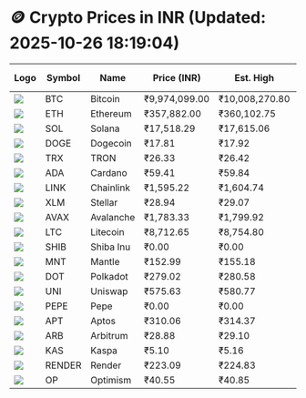 # 🪙 Crypto Prices in INR (Updated: 2025-10-26 18:19:04)

| Logo | Symbol | Name       | Price (INR) | Est. High | Est. Low | Gross Profit | Fees | Net Profit | ROI % |
|------|--------|------------|-------------|-----------|----------|---------------|------|-------------|--------|
| ![](https://coin-images.coingecko.com/coins/images/1/large/bitcoin.png?1696501400) | BTC    | Bitcoin    | ₹9,974,099.00 | ₹10,008,270.80 | ₹9,939,927.20 | ₹687.57 | ₹200.00 | ₹487.57 | 0.49% |
| ![](https://coin-images.coingecko.com/coins/images/279/large/ethereum.png?1696501628) | ETH    | Ethereum   | ₹357,882.00 | ₹360,102.75 | ₹355,661.25 | ₹1,248.80 | ₹200.00 | ₹1,048.80 | 1.05% |
| ![](https://coin-images.coingecko.com/coins/images/4128/large/solana.png?1718769756) | SOL    | Solana     | ₹17,518.29 | ₹17,615.06 | ₹17,421.52 | ₹1,110.95 | ₹200.00 | ₹910.95 | 0.91% |
| ![](https://coin-images.coingecko.com/coins/images/5/large/dogecoin.png?1696501409) | DOGE   | Dogecoin   | ₹17.81 | ₹17.92 | ₹17.70 | ₹1,271.37 | ₹200.00 | ₹1,071.37 | 1.07% |
| ![](https://coin-images.coingecko.com/coins/images/1094/large/tron-logo.png?1696502193) | TRX    | TRON       | ₹26.33 | ₹26.42 | ₹26.24 | ₹651.57 | ₹200.00 | ₹451.57 | 0.45% |
| ![](https://coin-images.coingecko.com/coins/images/975/large/cardano.png?1696502090) | ADA    | Cardano    | ₹59.41 | ₹59.84 | ₹58.98 | ₹1,444.46 | ₹200.00 | ₹1,244.46 | 1.24% |
| ![](https://coin-images.coingecko.com/coins/images/877/large/Chainlink_Logo_500.png?1760023405) | LINK   | Chainlink  | ₹1,595.22 | ₹1,604.74 | ₹1,585.70 | ₹1,200.60 | ₹200.00 | ₹1,000.60 | 1.00% |
| ![](https://coin-images.coingecko.com/coins/images/100/large/fmpFRHHQ_400x400.jpg?1735231350) | XLM    | Stellar    | ₹28.94 | ₹29.07 | ₹28.81 | ₹874.57 | ₹200.00 | ₹674.57 | 0.67% |
| ![](https://coin-images.coingecko.com/coins/images/12559/large/Avalanche_Circle_RedWhite_Trans.png?1696512369) | AVAX   | Avalanche  | ₹1,783.33 | ₹1,799.92 | ₹1,766.74 | ₹1,878.21 | ₹200.00 | ₹1,678.21 | 1.68% |
| ![](https://coin-images.coingecko.com/coins/images/2/large/litecoin.png?1696501400) | LTC    | Litecoin   | ₹8,712.65 | ₹8,754.80 | ₹8,670.50 | ₹972.19 | ₹200.00 | ₹772.19 | 0.77% |
| ![](https://coin-images.coingecko.com/coins/images/11939/large/shiba.png?1696511800) | SHIB   | Shiba Inu  | ₹0.00 | ₹0.00 | ₹0.00 | ₹1,112.34 | ₹200.00 | ₹912.34 | 0.91% |
| ![](https://coin-images.coingecko.com/coins/images/30980/large/Mantle-Logo-mark.png?1739213200) | MNT    | Mantle     | ₹152.99 | ₹155.18 | ₹150.80 | ₹2,902.49 | ₹200.00 | ₹2,702.49 | 2.70% |
| ![](https://coin-images.coingecko.com/coins/images/12171/large/polkadot.png?1696512008) | DOT    | Polkadot   | ₹279.02 | ₹280.58 | ₹277.46 | ₹1,123.40 | ₹200.00 | ₹923.40 | 0.92% |
| ![](https://coin-images.coingecko.com/coins/images/12504/large/uniswap-logo.png?1720676669) | UNI    | Uniswap    | ₹575.63 | ₹580.77 | ₹570.49 | ₹1,800.54 | ₹200.00 | ₹1,600.54 | 1.60% |
| ![](https://coin-images.coingecko.com/coins/images/29850/large/pepe-token.jpeg?1696528776) | PEPE   | Pepe       | ₹0.00 | ₹0.00 | ₹0.00 | ₹1,464.35 | ₹200.00 | ₹1,264.35 | 1.26% |
| ![](https://coin-images.coingecko.com/coins/images/26455/large/aptos_round.png?1696525528) | APT    | Aptos      | ₹310.06 | ₹314.37 | ₹305.75 | ₹2,820.96 | ₹200.00 | ₹2,620.96 | 2.62% |
| ![](https://coin-images.coingecko.com/coins/images/16547/large/arb.jpg?1721358242) | ARB    | Arbitrum   | ₹28.88 | ₹29.10 | ₹28.66 | ₹1,507.12 | ₹200.00 | ₹1,307.12 | 1.31% |
| ![](https://coin-images.coingecko.com/coins/images/25751/large/kaspa-icon-exchanges.png?1696524837) | KAS    | Kaspa      | ₹5.10 | ₹5.16 | ₹5.04 | ₹2,380.95 | ₹200.00 | ₹2,180.95 | 2.18% |
| ![](https://coin-images.coingecko.com/coins/images/11636/large/rndr.png?1696511529) | RENDER | Render     | ₹223.09 | ₹224.83 | ₹221.35 | ₹1,573.54 | ₹200.00 | ₹1,373.54 | 1.37% |
| ![](https://coin-images.coingecko.com/coins/images/25244/large/Optimism.png?1696524385) | OP     | Optimism   | ₹40.55 | ₹40.85 | ₹40.25 | ₹1,505.70 | ₹200.00 | ₹1,305.70 | 1.31% |
